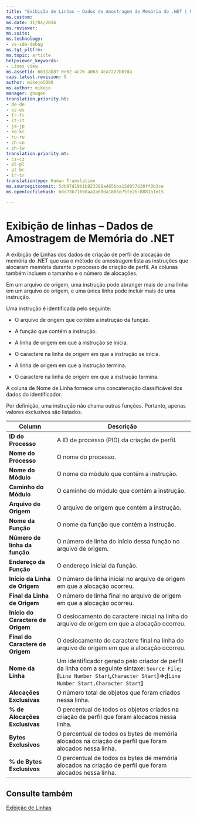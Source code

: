 ```yaml
---
title: "Exibição de Linhas – Dados de Amostragem de Memória do .NET | Microsoft Docs"
ms.custom: 
ms.date: 11/04/2016
ms.reviewer: 
ms.suite: 
ms.technology:
- vs-ide-debug
ms.tgt_pltfrm: 
ms.topic: article
helpviewer_keywords:
- Lines view
ms.assetid: 6631ab87-0e62-4c76-a063-4ea7222b07da
caps.latest.revision: 9
author: mikejo5000
ms.author: mikejo
manager: ghogen
translation.priority.ht:
- de-de
- es-es
- fr-fr
- it-it
- ja-jp
- ko-kr
- ru-ru
- zh-cn
- zh-tw
translation.priority.mt:
- cs-cz
- pl-pl
- pt-br
- tr-tr
translationtype: Human Translation
ms.sourcegitcommit: 5db97d19b1b823388a465bba15d057b30ff0b3ce
ms.openlocfilehash: b8d73b71698aa2a60da1801e75fe26c8881b1e15

---
```

# <a name="lines-view---net-memory-sampling-data"></a>Exibição de linhas – Dados de Amostragem de Memória do .NET
A exibição de Linhas dos dados de criação de perfil de alocação de memória do .NET que usa o método de amostragem lista as instruções que alocaram memória durante o processo de criação de perfil. As colunas também incluem o tamanho e o número de alocações.  
  
 Em um arquivo de origem, uma instrução pode abranger mais de uma linha em um arquivo de origem, e uma única linha pode incluir mais de uma instrução.  
  
 Uma instrução é identificada pelo seguinte:  
  
-   O arquivo de origem que contém a instrução da função.  
  
-   A função que contém a instrução.  
  
-   A linha de origem em que a instrução se inicia.  
  
-   O caractere na linha de origem em que a instrução se inicia.  
  
-   A linha de origem em que a instrução termina.  
  
-   O caractere na linha de origem em que a instrução termina.  
  
 A coluna de Nome de Linha fornece uma concatenação classificável dos dados do identificador.  
  
 Por definição, uma instrução não chama outras funções. Portanto, apenas valores exclusivos são listados.  
  
|Column|Descrição|  
|------------|-----------------|  
|**ID do Processo**|A ID de processo (PID) da criação de perfil.|  
|**Nome do Processo**|O nome do processo.|  
|**Nome do Módulo**|O nome do módulo que contém a instrução.|  
|**Caminho do Módulo**|O caminho do módulo que contém a instrução.|  
|**Arquivo de Origem**|O arquivo de origem que contém a instrução.|  
|**Nome da Função**|O nome da função que contém a instrução.|  
|**Número de linha da função**|O número de linha do início dessa função no arquivo de origem.|  
|**Endereço da Função**|O endereço inicial da função.|  
|**Início da Linha de Origem**|O número de linha inicial no arquivo de origem em que a alocação ocorreu.|  
|**Final da Linha de Origem**|O número de linha final no arquivo de origem em que a alocação ocorreu.|  
|**Início do Caractere de Origem**|O deslocamento do caractere inicial na linha do arquivo de origem em que a alocação ocorreu.|  
|**Final do Caractere de Origem**|O deslocamento do caractere final na linha do arquivo de origem em que a alocação ocorreu.|  
|**Nome da Linha**|Um identificador gerado pelo criador de perfil da linha com a seguinte sintaxe: `Source File`**;[**`Line Number Start`**,**`Character Start`**]->;[**`Line Number Start,Character Start`**]**|  
|**Alocações Exclusivas**|O número total de objetos que foram criados nessa linha.|  
|**% de Alocações Exclusivas**|O percentual de todos os objetos criados na criação de perfil que foram alocados nessa linha.|  
|**Bytes Exclusivos**|O percentual de todos os bytes de memória alocados na criação de perfil que foram alocados nessa linha.|  
|**% de Bytes Exclusivos**|O percentual de todos os bytes de memória alocados na criação de perfil que foram alocados nessa linha.|  
  
## <a name="see-also"></a>Consulte também  
 [Exibição de Linhas](../profiling/lines-view-sampling-data.md)


<!--HONumber=Feb17_HO4-->


